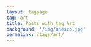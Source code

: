 ```yaml
---
layout: tagpage
tag: art
title: Posts with tag Art
background: '/img/unesco.jpg'
permalink: /tags/art/
---
```

